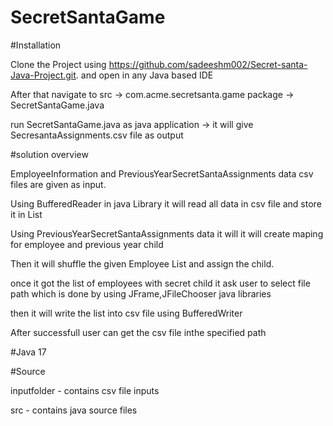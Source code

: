 # SecretSantaGame

#Installation

Clone the Project using https://github.com/sadeeshm002/Secret-santa-Java-Project.git. and open in any Java based IDE

After that navigate to src -> com.acme.secretsanta.game package -> SecretSantaGame.java

run SecretSantaGame.java as java application -> it will give SecresantaAssignments.csv file as output   

#solution overview

EmployeeInformation and PreviousYearSecretSantaAssignments data csv files are given as input.

Using BufferedReader in java Library it will read all data in csv file and store it in List

Using PreviousYearSecretSantaAssignments data it will it will create maping for employee and previous year child

Then it will shuffle the given Employee List and assign the child.

once it got the list of employees with secret child it ask user to select file path which is done by using JFrame,JFileChooser java libraries

then it will write the list into csv file using BufferedWriter

After successfull user can get the csv file inthe specified path

#Java 17

#Source

inputfolder - contains csv file inputs

src         - contains java source files
